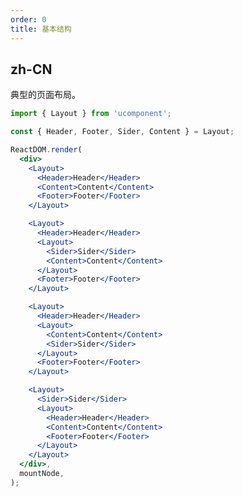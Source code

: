 ```yaml
---
order: 0
title: 基本结构
---
```


## zh-CN

典型的页面布局。

<style>
  #components-layout-demo-basic .code-box-demo {
    text-align: center;
  }
  #components-layout-demo-basic .ant-layout-header,
  #components-layout-demo-basic .ant-layout-footer {
    background: #7dbcea;
    color: #fff;
  }
  #components-layout-demo-basic .ant-layout-footer {
    line-height: 1.5;
  }
  #components-layout-demo-basic .ant-layout-sider {
    background: #3ba0e9;
    color: #fff;
    line-height: 120px;
  }
  #components-layout-demo-basic .ant-layout-content {
    background: rgba(16, 142, 233, 1);
    color: #fff;
    min-height: 120px;
    line-height: 120px;
  }
  #components-layout-demo-basic > .code-box-demo > div > .ant-layout {
    margin-bottom: 48px;
  }
  #components-layout-demo-basic > .code-box-demo > div > .ant-layout:last-child {
    margin: 0;
  }
</style>

```jsx
import { Layout } from 'ucomponent';

const { Header, Footer, Sider, Content } = Layout;

ReactDOM.render(
  <div>
    <Layout>
      <Header>Header</Header>
      <Content>Content</Content>
      <Footer>Footer</Footer>
    </Layout>

    <Layout>
      <Header>Header</Header>
      <Layout>
        <Sider>Sider</Sider>
        <Content>Content</Content>
      </Layout>
      <Footer>Footer</Footer>
    </Layout>

    <Layout>
      <Header>Header</Header>
      <Layout>
        <Content>Content</Content>
        <Sider>Sider</Sider>
      </Layout>
      <Footer>Footer</Footer>
    </Layout>

    <Layout>
      <Sider>Sider</Sider>
      <Layout>
        <Header>Header</Header>
        <Content>Content</Content>
        <Footer>Footer</Footer>
      </Layout>
    </Layout>
  </div>,
  mountNode,
);
```
